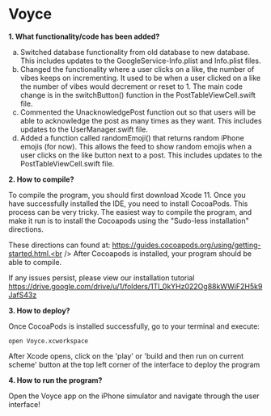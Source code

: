 # Voyce

<b> 1. What functionality/code has been added? </b>

<ol type="a">
  <li>Switched database functionality from old database to new database. This includes updates to the GoogleService-Info.plist and Info.plist files.</li>
  <li>Changed the functionality where a user clicks on a like, the number of vibes keeps on incrementing. It used to be when a user clicked on a like the number of vibes would decrement or reset to 1. The main code change is in the switchButton() function in the PostTableViewCell.swift file.</li>
  <li>Commented the UnacknowledgePost function out so that users will be able to acknowledge the post as many times as they want. This includes updates to the UserManager.swift file.</li>
  <li> Added a function called randomEmoji() that returns random iPhone emojis (for now). This allows the feed to show random emojis when a user clicks on the like button next to a post. This includes updates to the PostTableViewCell.swift file.</li>
</ol>


<b> 2. How to compile? </b>

To compile the program, you should first download Xcode 11. Once you have successfully installed the IDE, you need to install CocoaPods. This process can be very tricky. The easiest way to compile the program, and make it run is to install the Cocoapods using the "Sudo-less installation" directions. 

These directions can found at: https://guides.cocoapods.org/using/getting-started.html.<br />
After Cocoapods is installed, your program should be able to compile.

If any issues persist, please view our installation tutorial 
https://drive.google.com/drive/u/1/folders/1Tl_0kYHz022Og88kWWiF2H5k9JafS43z

<b> 3. How to deploy? </b>

Once CocoaPods is installed successfully, go to your terminal and execute: <pre><code>open Voyce.xcworkspace</code></pre>
After Xcode opens, click on the 'play' or 'build and then run on current scheme' button at the top left corner of the interface to deploy the program

<b> 4. How to run the program? </b>

Open the Voyce app on the iPhone simulator and navigate through the user interface!
